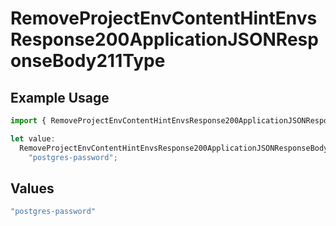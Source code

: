 # RemoveProjectEnvContentHintEnvsResponse200ApplicationJSONResponseBody211Type

## Example Usage

```typescript
import { RemoveProjectEnvContentHintEnvsResponse200ApplicationJSONResponseBody211Type } from "@vercel/sdk/models/operations";

let value:
  RemoveProjectEnvContentHintEnvsResponse200ApplicationJSONResponseBody211Type =
    "postgres-password";
```

## Values

```typescript
"postgres-password"
```